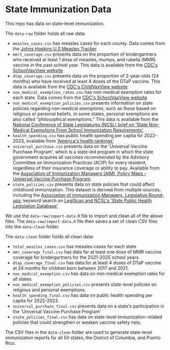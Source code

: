 # State Immunization Data

This repo has data on state-level immunization. 

The `data-raw` folder holds all raw data:

- `measles_cases.csv` has measles cases for each county. Data comes from the [Johns Hopkins U.S Measles Tracker](https://publichealth.jhu.edu/ivac/resources/us-measles-tracker)
- `mmr1_coverage.csv` presents data on the proportion of kindergartners who received at least 1 dose of measles, mumps, and rubella (MMR) vaccine in the past school year. This data is available from the [CDC's SchoolVaxView website](https://www.cdc.gov/schoolvaxview/data/index.html)
- `dtap_coverage.csv` presents data on the proportion of 2-year-olds (24 months) who have received at least 4 doses of the DTaP vaccine. This data is available from the [CDC's ChildVaxView website](https://www.cdc.gov/childvaxview/about/interactive-reports.html)
- `non_medical_exemption_rates.csv` has non-medical exemption rates for each state. Data comes from the [CDC's SchoolVaxView website](https://www.cdc.gov/schoolvaxview/data/index.html)
- `non_medical_exemption_policies.csv` presents information on state policies regarding non-medical exemptions, such as those based on religious or personal beliefs. In some states, personal exemptions are also called “philosophical exemptions.” This data is available from the [National Conference of State Legislatures (NCSL) brief on 'State Non-Medical Exemptions From School Immunization Requirements'](https://www.ncsl.org/health/state-non-medical-exemptions-from-school-immunization-requirements). 
- `health_spending.csv` has public health spending per capita for 2022-2023, available from ['America's health rankings'](https://www.americashealthrankings.org/explore/measures/PH_funding)
- `universal_purchase.csv` presents data on the 'Universal Vaccine Purchase Program', which is a state-led program in which the state government acquires all vaccines recommended by the Advisory Committee on Immunization Practices (ACIP) for every resident, regardless of their insurance coverage or ability to pay. Available from the [Association of Immunization Managers (AIM), Policy Maps – Universal Vaccine Purchase Program](https://www.immunizationmanagers.org/resources/aim-policy-maps/).
- `state_policies.csv` presents data on state policies that could affect childhood immunization. This dataset is derived from multiple sources, including the [Association of Immunization Managers, Legislative Round-ups](https://www.immunizationmanagers.org/resources-toolkits/immunization-program-policy-toolkit/legislative-round-ups/); keyword search on [LegiScan and NCSL's 'State Public Health Legislation Database'](https://www.ncsl.org/health/state-public-health-legislation-database)

We use the `data-raw/import-data.R` file to import and clean all of the above
files. The `data-raw/import-data.R` file then saves a set of clean CSV files into the `data-clean` folder. 

The `data-clean` folder holds all clean data:
- `total_measles_cases.csv` has measles cases for each state
- `mmr_coverage_final.csv` has data for at least one dose of MMR vaccine coverage for kindergartners for the 2021-2025 school years.
- `dtap_coverage_final.csv` has data for at least 4 doses of DTaP vaccine at 24 months for children born between 2017 and 2021. 
- `non_medical_exemption.csv` has data on non-medical exemption rates for all states 
- `non_medical_exemption_policies.csv` presents state-level policies on religious and personal exemptions. 
- `health_spending_final.csv` has data on public health spending per capita for 2022-2023. 
- `universal_purchase_final.csv` presents data on a state's participation in the 'Universal Vaccine Purchase Program'
- `state_policies_final.csv` has data on state-level immunization-related policies that could strengthen or weaken vaccine safety nets. 

The CSV files in the `data-clean` folder are used to generate state-level immunization reports for all 50 states, the District of Columbia, and Puerto Rico.
